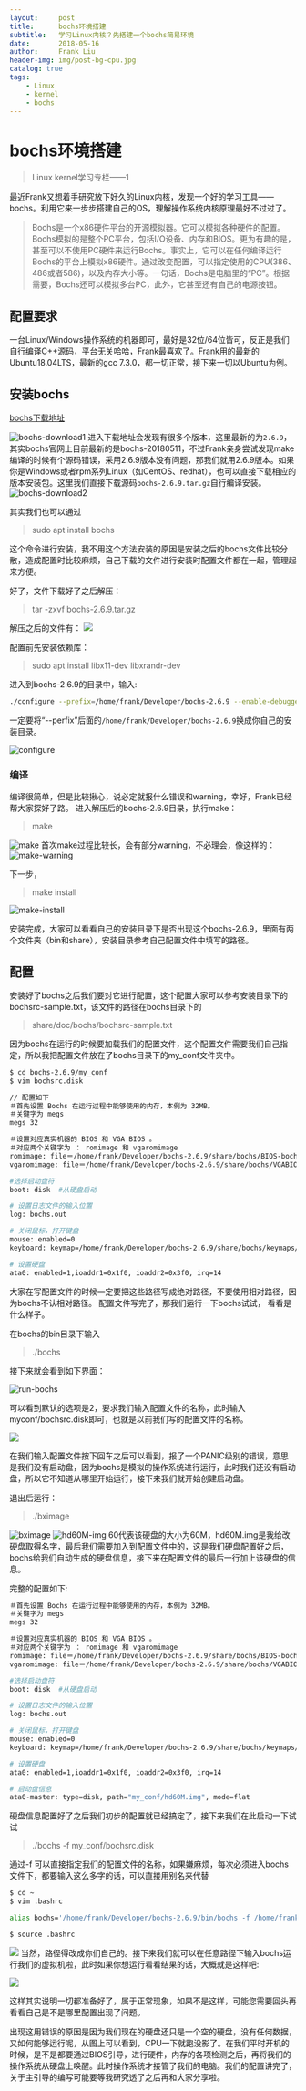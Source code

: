 ```yaml
---
layout:     post
title:      bochs环境搭建
subtitle:   学习Linux内核？先搭建一个bochs简易环境
date:       2018-05-16
author:     Frank Liu
header-img: img/post-bg-cpu.jpg
catalog: true
tags:
    - Linux
    - kernel
    - bochs
---
```


# bochs环境搭建

> Linux kernel学习专栏——1

最近Frank又想着手研究放下好久的Linux内核，发现一个好的学习工具——bochs。利用它来一步步搭建自己的OS，理解操作系统内核原理最好不过过了。
> Bochs是一个x86硬件平台的开源模拟器。它可以模拟各种硬件的配置。Bochs模拟的是整个PC平台，包括I/O设备、内存和BIOS。更为有趣的是，甚至可以不使用PC硬件来运行Bochs。事实上，它可以在任何编译运行Bochs的平台上模拟x86硬件。通过改变配置，可以指定使用的CPU(386、486或者586)，以及内存大小等。一句话，Bochs是电脑里的“PC”。根据需要，Bochs还可以模拟多台PC，此外，它甚至还有自己的电源按钮。

## 配置要求

一台Linux/Windows操作系统的机器即可，最好是32位/64位皆可，反正是我们自行编译C\++源码，平台无关哈哈，Frank最喜欢了。Frank用的最新的Ubuntu18.04LTS，最新的gcc 7.3.0，都一切正常，接下来一切以Ubuntu为例。

## 安装bochs

[bochs下载地址](https://link.zhihu.com/?target=https%3A//sourceforge.net/projects/bochs/files/bochs/)

![bochs-download1](https://res.cloudinary.com/flhonker/image/upload/v1526438137/githubio/linux-service/bochs/bochs-download1.png)
进入下载地址会发现有很多个版本，这里最新的为`2.6.9`，其实bochs官网上目前最新的是bochs-20180511，不过Frank亲身尝试发现make编译的时候有个源码错误，采用2.6.9版本没有问题，那我们就用2.6.9版本。如果你是Windows或者rpm系列Linux（如CentOS、redhat），也可以直接下载相应的版本安装包。这里我们直接下载源码`bochs-2.6.9.tar.gz`自行编译安装。
![bochs-download2](https://res.cloudinary.com/flhonker/image/upload/v1526438137/githubio/linux-service/bochs/bochs-download2.png)

其实我们也可以通过
> sudo apt install bochs

这个命令进行安装，我不用这个方法安装的原因是安装之后的bochs文件比较分散，造成配置时比较麻烦，自己下载的文件进行安装时配置文件都在一起，管理起来方便。

好了，文件下载好了之后解压：
> tar -zxvf bochs-2.6.9.tar.gz

解压之后的文件有：
![](https://res.cloudinary.com/flhonker/image/upload/v1526438545/githubio/linux-service/bochs/bochs-source.png)

配置前先安装依赖库：
> sudo apt install libx11-dev libxrandr-dev

进入到bochs-2.6.9的目录中，输入:
```bash
./configure --prefix=/home/frank/Developer/bochs-2.6.9 --enable-debugger --enable-disasm --enable-iodebug --enable-iodebug --enable-x86-debugger --with-x --with-x11 libs='-lx11'
```
一定要将“--perfix”后面的`/home/frank/Developer/bochs-2.6.9`换成你自己的安装目录。

![configure](https://res.cloudinary.com/flhonker/image/upload/v1526436936/githubio/linux-service/bochs/configure-bochs.png)

### 编译

编译很简单，但是比较揪心，说必定就报什么错误和warning，幸好，Frank已经帮大家探好了路。
进入解压后的bochs-2.6.9目录，执行make：
> make

![make](https://res.cloudinary.com/flhonker/image/upload/v1526436936/githubio/linux-service/bochs/make-bochs.png)
首次make过程比较长，会有部分warning，不必理会，像这样的：
![make-warning](https://res.cloudinary.com/flhonker/image/upload/v1526436937/githubio/linux-service/bochs/make-warning.png)

下一步，
> make install

![make-install](https://res.cloudinary.com/flhonker/image/upload/v1526436936/githubio/linux-service/bochs/make-install-bochs.png)

安装完成，大家可以看看自己的安装目录下是否出现这个bochs-2.6.9，里面有两个文件夹（bin和share），安装目录参考自己配置文件中填写的路径。

## 配置

安装好了bochs之后我们要对它进行配置，这个配置大家可以参考安装目录下的bochsrc-sample.txt，该文件的路径在bochs目录下的
> share/doc/bochs/bochsrc-sample.txt

因为bochs在运行的时候要加载我们的配置文件，这个配置文件需要我们自己指定，所以我把配置文件放在了bochs目录下的my_conf文件夹中。

```bash
$ cd bochs-2.6.9/my_conf
$ vim bochsrc.disk

// 配置如下
＃首先设置 Bochs 在运行过程中能够使用的内存，本例为 32MB。
＃关键字为 megs
megs 32

＃设置对应真实机器的 BIOS 和 VGA BIOS 。
＃对应两个关键字为 ： romimage 和 vgaromimage
romimage: file＝/home/frank/Developer/bochs-2.6.9/share/bochs/BIOS-bochs-latest
vgaromimage: file＝/home/frank/Developer/bochs-2.6.9/share/bochs/VGABIOS-lgpl-latest

#选择启动盘符
boot: disk  #从硬盘启动

# 设置日志文件的输入位置
log: bochs.out

# 关闭鼠标，打开键盘
mouse: enabled=0
keyboard: keymap=/home/frank/Developer/bochs-2.6.9/share/bochs/keymaps/x11-pc-us.map

# 设置硬盘
ata0: enabled=1,ioaddr1=0x1f0, ioaddr2=0x3f0, irq=14
```
大家在写配置文件的时候一定要把这些路径写成绝对路径，不要使用相对路径，因为bochs不认相对路径。
配置文件写完了，那我们运行一下bochs试试， 看看是什么样子。

在bochs的bin目录下输入
> ./bochs

接下来就会看到如下界面：

![run-bochs](https://res.cloudinary.com/flhonker/image/upload/v1526436937/githubio/linux-service/bochs/run-bochs1.png)

可以看到默认的选项是2，要求我们输入配置文件的名称，此时输入myconf/bochsrc.disk即可，也就是以前我们写的配置文件的名称。

![](https://res.cloudinary.com/flhonker/image/upload/v1526436936/githubio/linux-service/bochs/panic-error.png)

在我们输入配置文件按下回车之后可以看到，报了一个PANIC级别的错误，意思是我们没有启动盘，因为bochs是模拟的操作系统进行运行，此时我们还没有启动盘，所以它不知道从哪里开始运行，接下来我们就开始创建启动盘。

退出后运行：
> ./bximage

![bximage](https://res.cloudinary.com/flhonker/image/upload/v1526436936/githubio/linux-service/bochs/new-bximage.png)
![hd60M-img](https://res.cloudinary.com/flhonker/image/upload/v1526436936/githubio/linux-service/bochs/hd60M-img.png)
60代表该硬盘的大小为60M，hd60M.img是我给改硬盘取得名字，最后我们需要加入到配置文件中的，这是我们硬盘配置好之后，bochs给我们自动生成的硬盘信息，接下来在配置文件的最后一行加上该硬盘的信息。

完整的配置如下:
```bash
＃首先设置 Bochs 在运行过程中能够使用的内存，本例为 32MB。
＃关键字为 megs
megs 32

＃设置对应真实机器的 BIOS 和 VGA BIOS 。
＃对应两个关键字为 ： romimage 和 vgaromimage
romimage: file＝/home/frank/Developer/bochs-2.6.9/share/bochs/BIOS-bochs-latest
vgaromimage: file＝/home/frank/Developer/bochs-2.6.9/share/bochs/VGABIOS-lgpl-latest

#选择启动盘符
boot: disk  #从硬盘启动

# 设置日志文件的输入位置
log: bochs.out

# 关闭鼠标，打开键盘
mouse: enabled=0
keyboard: keymap=/home/frank/Developer/bochs-2.6.9/share/bochs/keymaps/x11-pc-us.map

# 设置硬盘
ata0: enabled=1,ioaddr1=0x1f0, ioaddr2=0x3f0, irq=14

# 启动盘信息
ata0-master: type=disk, path="my_conf/hd60M.img", mode=flat
```
硬盘信息配置好了之后我们初步的配置就已经搞定了，接下来我们在此启动一下试试

> ./bochs -f my_conf/bochsrc.disk

通过-f 可以直接指定我们的配置文件的名称，如果嫌麻烦，每次必须进入bochs文件下，都要输入这么多字的话，可以直接用别名来代替
```bash
$ cd ~
$ vim .bashrc

alias bochs='/home/frank/Developer/bochs-2.6.9/bin/bochs -f /home/frank/Developer/bochs-2.6.9/bin/my_conf/bochsrc.disk'

$ source .bashrc
```
![](https://res.cloudinary.com/flhonker/image/upload/v1526436935/githubio/linux-service/bochs/bochs-key.png)
当然，路径得改成你们自己的。接下来我们就可以在任意路径下输入bochs运行我们的虚拟机啦，此时如果你想运行看看结果的话，大概就是这样吧:

![](https://res.cloudinary.com/flhonker/image/upload/v1526436936/githubio/linux-service/bochs/parameter-exit.png)

这样其实说明一切都准备好了，属于正常现象，如果不是这样，可能您需要回头再看看自己是不是哪里配置出现了问题。

出现这用错误的原因是因为我们现在的硬盘还只是一个空的硬盘，没有任何数据，又如何能够运行呢，从图上可以看到，CPU一下就跑没影了。在我们平时开机的时候，是不是都要通过BIOS引导，进行硬件，内存的各项检测之后，再将我们的操作系统从硬盘上唤醒。此时操作系统才接管了我们的电脑。我们的配置讲完了，关于主引导的编写可能要等我研究透了之后再和大家分享啦。
